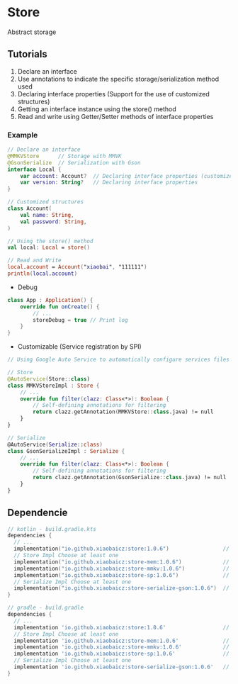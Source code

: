 # Store
Abstract storage

## Tutorials
1. Declare an interface
2. Use annotations to indicate the specific storage/serialization method used
3. Declaring interface properties (Support for the use of customized structures)
4. Getting an interface instance using the store() method
5. Read and write using Getter/Setter methods of interface properties

### Example
~~~ Kotlin
// Declare an interface
@MMKVStore      // Storage with MMVK
@GsonSerialize  // Serialization with Gson
interface Local {
    var account: Account?  // Declaring interface properties (customized structures)
    var version: String?   // Declaring interface properties
}

// Customized structures
class Account(
    val name: String,
    val password: String,
)

// Using the store() method
val local: Local = store()

// Read and Write
local.account = Account("xiaobai", "111111")
println(local.account)
~~~

- Debug
~~~ Kotlin
class App : Application() {
    override fun onCreate() {
        // ...
        storeDebug = true // Print log
    }
}
~~~

- Customizable (Service registration by SPI)
~~~ Kotlin
// Using Google Auto Service to automatically configure services files

// Store
@AutoService(Store::class)
class MMKVStoreImpl : Store {
    // ...
    override fun filter(clazz: Class<*>): Boolean {
        // Self-defining annotations for filtering
        return clazz.getAnnotation(MMKVStore::class.java) != null
    }
}

// Serialize
@AutoService(Serialize::class)
class GsonSerializeImpl : Serialize {
    // ...
    override fun filter(clazz: Class<*>): Boolean {
        // Self-defining annotations for filtering
        return clazz.getAnnotation(GsonSerialize::class.java) != null
    }
}
~~~

## Dependencie
~~~ kotlin
// kotlin - build.gradle.kts
dependencies {
  // ...
  implementation("io.github.xiaobaicz:store:1.0.6")                 // require
  // Store Impl Choose at least one
  implementation("io.github.xiaobaicz:store-mem:1.0.6")             // optional
  implementation("io.github.xiaobaicz:store-mmkv:1.0.6")            // optional
  implementation("io.github.xiaobaicz:store-sp:1.0.6")              // optional
  // Serialize Impl Choose at least one
  implementation("io.github.xiaobaicz:store-serialize-gson:1.0.6")  // optional
}
~~~

~~~ gradle
// gradle - build.gradle
dependencies {
  // ...
  implementation 'io.github.xiaobaicz:store:1.0.6'                  // require
  // Store Impl Choose at least one
  implementation 'io.github.xiaobaicz:store-mem:1.0.6'              // optional
  implementation 'io.github.xiaobaicz:store-mmkv:1.0.6'             // optional
  implementation 'io.github.xiaobaicz:store-sp:1.0.6'               // optional
  // Serialize Impl Choose at least one
  implementation 'io.github.xiaobaicz:store-serialize-gson:1.0.6'   // optional
}
~~~
